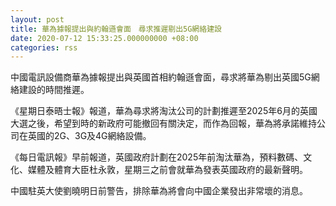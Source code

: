 ```yaml
---
layout: post
title: 華為據報提出與約翰遜會面　尋求推遲剔出5G網絡建設
date: 2020-07-12 15:33:25.000000000 +08:00
categories: rss
---
```


中國電訊設備商華為據報提出與英國首相約翰遜會面，尋求將華為剔出英國5G網絡建設的時間推遲。

《星期日泰晤士報》報道，華為尋求將淘汰公司的計劃推遲至2025年6月的英國大選之後，希望到時的新政府可能撤回有關決定，而作為回報，華為將承諾維持公司在英國的2G、3G及4G網絡設備。

《每日電訊報》早前報道，英國政府計劃在2025年前淘汰華為，預料數碼、文化、媒體及體育大臣杜永敦，星期三之前會就華為發表英國政府的最新聲明。

中國駐英大使劉曉明日前警告，排除華為將會向中國企業發出非常壞的消息。
